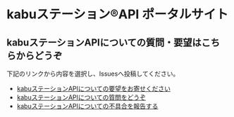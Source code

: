 # kabuステーション&#174;API ポータルサイト



## kabuステーションAPIについての質問・要望はこちらからどうぞ
下記のリンクから内容を選択し、Issuesへ投稿してください。

- [kabuステーションAPIについての要望をお寄せください]()
- [kabuステーションAPIについての質問をどうぞ]()
- [kabuステーションAPIについての不具合を報告する]()
